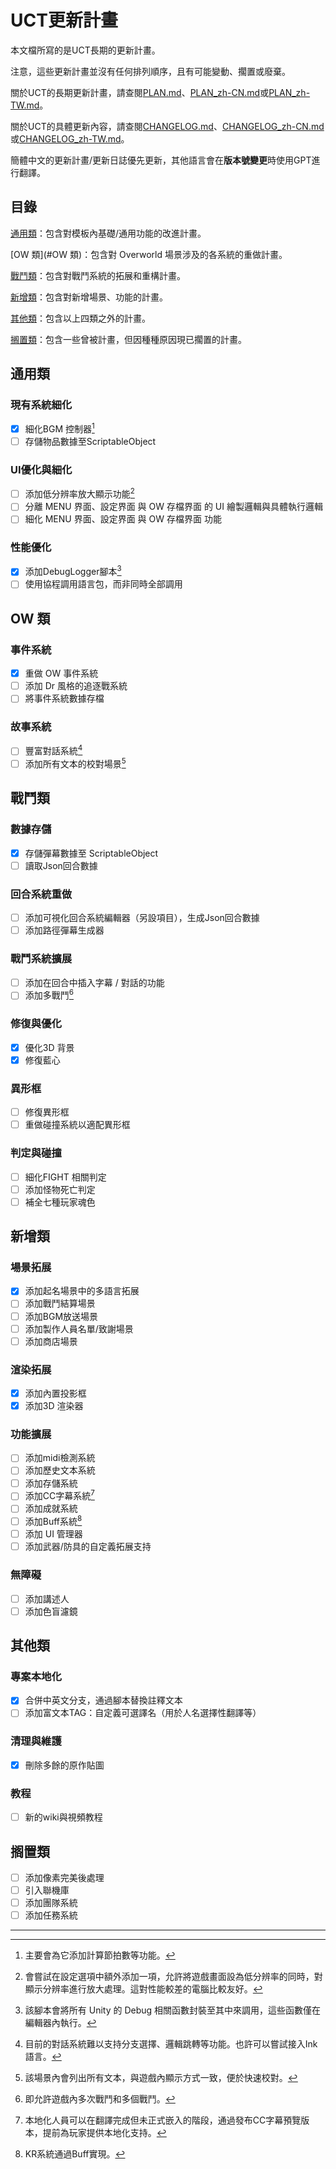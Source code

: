 # UCT更新計畫

本文檔所寫的是UCT長期的更新計畫。

注意，這些更新計畫並沒有任何排列順序，且有可能變動、擱置或廢棄。

關於UCT的長期更新計畫，請查閱[PLAN.md](PLAN.md)、[PLAN_zh-CN.md](PLAN_zh-CN.md)或[PLAN_zh-TW.md](PLAN_zh-TW.md)。

關於UCT的具體更新內容，請查閱[CHANGELOG.md](CHANGELOG.md)、[CHANGELOG_zh-CN.md](CHANGELOG_zh-CN.md)或[CHANGELOG_zh-TW.md](CHANGELOG_zh-TW.md)。

簡體中文的更新計畫/更新日誌優先更新，其他語言會在**版本號變更**時使用GPT進行翻譯。

## 目錄

[通用類](#通用類)：包含對模板內基礎/通用功能的改進計畫。

[OW 類](#OW 類)：包含對 Overworld 場景涉及的各系統的重做計畫。

[戰鬥類](#戰鬥類)：包含對戰鬥系統的拓展和重構計畫。

[新增類](#新增類)：包含對新增場景、功能的計畫。

[其他類](#其他類)：包含以上四類之外的計畫。

[搁置類](#搁置類)：包含一些曾被計畫，但因種種原因現已擱置的計畫。

## 通用類
### 現有系統細化
- [x] 細化BGM 控制器[^1]
- [ ] 存儲物品數據至ScriptableObject

### UI優化與細化
- [ ] 添加低分辨率放大顯示功能[^2]
- [ ] 分離 MENU 界面、設定界面 與 OW 存檔界面 的 UI 繪製邏輯與具體執行邏輯
- [ ] 細化 MENU 界面、設定界面 與 OW 存檔界面 功能

### 性能優化
- [x] 添加DebugLogger腳本[^3]
- [ ] 使用協程調用語言包，而非同時全部調用

## OW 類
### 事件系統
- [x] 重做 OW 事件系統
- [ ] 添加 Dr 風格的追逐戰系統
- [ ] 將事件系統數據存檔

### 故事系統
- [ ] 豐富對話系統[^4]
- [ ] 添加所有文本的校對場景[^5]

## 戰鬥類
### 數據存儲
- [x] 存儲彈幕數據至 ScriptableObject
- [ ] 讀取Json回合數據

### 回合系統重做
- [ ] 添加可視化回合系統編輯器（另設項目），生成Json回合數據
- [ ] 添加路徑彈幕生成器

### 戰鬥系統擴展
- [ ] 添加在回合中插入字幕 / 對話的功能
- [ ] 添加多戰鬥[^6]

### 修復與優化
- [x] 優化3D 背景
- [x] 修復藍心

### 異形框
- [ ] 修復異形框
- [ ] 重做碰撞系統以適配異形框

### 判定與碰撞
- [ ] 細化FIGHT 相關判定
- [ ] 添加怪物死亡判定
- [ ] 補全七種玩家魂色

## 新增類
### 場景拓展
- [x] 添加起名場景中的多語言拓展
- [ ] 添加戰鬥結算場景
- [ ] 添加BGM放送場景
- [ ] 添加製作人員名單/致謝場景
- [ ] 添加商店場景

### 渲染拓展
- [x] 添加內置投影框
- [x] 添加3D 渲染器

### 功能擴展
- [ ] 添加midi檢測系統
- [ ] 添加歷史文本系統
- [ ] 添加存儲系統
- [ ] 添加CC字幕系統[^7]
- [ ] 添加成就系統
- [ ] 添加Buff系統[^8]
- [ ] 添加 UI 管理器
- [ ] 添加武器/防具的自定義拓展支持

### 無障礙
- [ ] 添加講述人
- [ ] 添加色盲濾鏡

## 其他類
### 專案本地化
- [x] 合併中英文分支，通過腳本替換註釋文本
- [ ] 添加富文本TAG：自定義可選譯名（用於人名選擇性翻譯等）

### 清理與維護
- [x] 刪除多餘的原作貼圖

### 教程
- [ ] 新的wiki與視頻教程

## 搁置類

- [ ] 添加像素完美後處理
- [ ] 引入聯機庫
- [ ] 添加團隊系統
- [ ] 添加任務系統

---

[^1]: 主要會為它添加計算節拍數等功能。
[^2]: 會嘗試在設定選項中額外添加一項，允許將遊戲畫面設為低分辨率的同時，對顯示分辨率進行放大處理。這對性能較差的電腦比較友好。
[^3]: 該腳本會將所有 Unity 的 Debug 相關函數封裝至其中來調用，這些函數僅在編輯器內執行。
[^4]: 目前的對話系統難以支持分支選擇、邏輯跳轉等功能。也許可以嘗試接入Ink語言。
[^5]: 該場景內會列出所有文本，與遊戲內顯示方式一致，便於快速校對。
[^6]: 即允許遊戲內多次戰鬥和多個戰鬥。
[^7]: 本地化人員可以在翻譯完成但未正式嵌入的階段，通過發布CC字幕預覽版本，提前為玩家提供本地化支持。
[^8]: KR系統通過Buff實現。